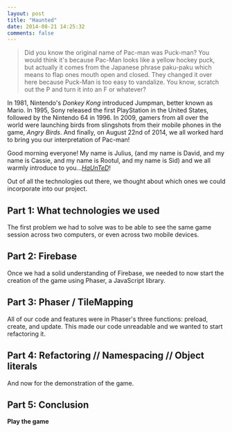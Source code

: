 ```yaml
---
layout: post
title: "Haunted"
date: 2014-08-21 14:25:32
comments: false
---
```


> Did you know the original name of Pac-man was Puck-man? You would think it's because Pac-Man looks like a yellow hockey puck, but actually it comes from the Japanese phrase paku-paku which means to flap ones mouth open and closed. They changed it over here because Puck-Man is too easy to vandalize. You know, scratch out the P and turn it into an F or whatever?

In 1981, Nintendo's *Donkey Kong* introduced Jumpman, better known as Mario. In 1995, Sony released the first PlayStation in the United States, followed by the Nintendo 64 in 1996. In 2009, gamers from all over the world were launching birds from slingshots from their mobile phones in the game, *Angry Birds*. And finally, on August 22nd of 2014, we all worked hard to bring you our interpretation of Pac-man!

Good morning everyone! My name is Julius, (and my name is David, and my name is Cassie, and my name is Rootul, and my name is Sid) and we all warmly introduce to you...*[HaUnTeD](http://haunted-game.herokuapp.com/)*!

Out of all the technologies out there, we thought about which ones we could incorporate into our project.

## Part 1: What technologies we used

The first problem we had to solve was to be able to see the same game session across two computers, or even across two mobile devices.

## Part 2: Firebase

Once we had a solid understanding of Firebase, we needed to now start the creation of the game using Phaser, a JavaScript library.

## Part 3: Phaser / TileMapping

All of our code and features were in Phaser's three functions: preload, create, and update. This made our code unreadable and we wanted to start refactoring it.


## Part 4: Refactoring // Namespacing // Object literals

And now for the demonstration of the game.

## Part 5: Conclusion

**Play the game**